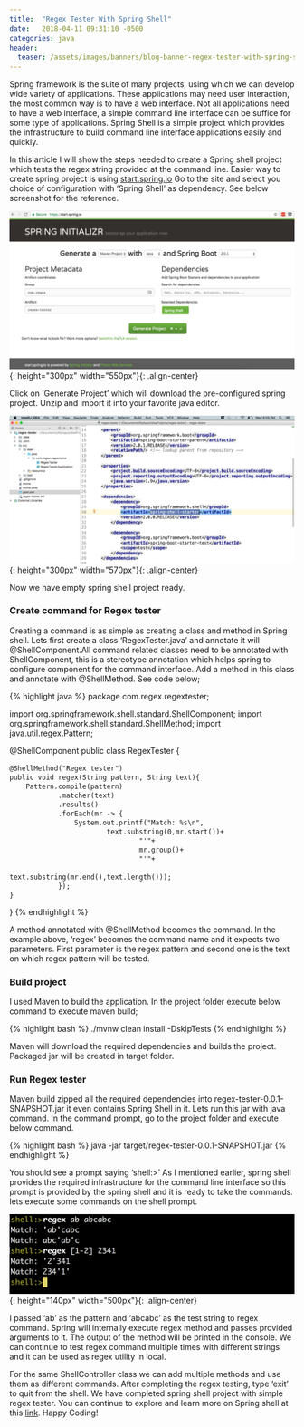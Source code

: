 ```yaml
---
title:  "Regex Tester With Spring Shell"
date:   2018-04-11 09:31:10 -0500
categories: java
header:
  teaser: /assets/images/banners/blog-banner-regex-tester-with-spring-shell.png
---
```


Spring framework is the suite of many projects, using which we can develop wide variety of applications. These applications may need user interaction, the most common way is to have a web interface. Not all applications need to have a web interface, a simple command line interface can be suffice for some type of applications. Spring Shell is a simple project which provides the infrastructure to build command line interface applications easily and quickly.

In this article I will show the steps needed to create a Spring shell project which tests the regex string provided at the command line. Easier way to create spring project is using [start.spring.io](https://start.spring.io/) Go to the site and select you choice of configuration with ‘Spring Shell’ as dependency. See below screenshot for the reference.

![Regex tester spring starter](/assets/images/posts/Post-Regex-tester-spring-starter.png){: height="300px" width="550px"}{: .align-center}

Click on ‘Generate Project’ which will download the pre-configured spring project. Unzip and import it into your favorite java editor.

![Regex tester spring shell](/assets/images/posts/Post-Regex-tester-spring-shell-pom.png){: height="300px" width="570px"}{: .align-center}

Now we have empty spring shell project ready.

### Create command for Regex tester
Creating a command is as simple as creating a class and method in Spring shell. Lets first create a class ‘RegexTester.java’ and annotate it will @ShellComponent.All command related classes need to be annotated with ShellComponent, this is a stereotype annotation which helps spring to configure component for the command interface. Add a method in this class and annotate with @ShellMethod. See code below;

{% highlight java %}
package com.regex.regextester;
 
import org.springframework.shell.standard.ShellComponent;
import org.springframework.shell.standard.ShellMethod;
import java.util.regex.Pattern;
 
@ShellComponent
public class RegexTester {
 
    @ShellMethod("Regex tester")
    public void regex(String pattern, String text){
        Pattern.compile(pattern)
                .matcher(text)
                .results()
                .forEach(mr -> {
                    System.out.printf("Match: %s\n",
                            text.substring(0,mr.start())+
                                    "'"+
                                    mr.group()+
                                    "'"+
                                    text.substring(mr.end(),text.length()));
                });
    }
}
{% endhighlight %}

A method annotated with @ShellMethod becomes the command. In the example above, ‘regex’ becomes the command name and it expects two parameters. First parameter is the regex pattern and second one is the text on which regex pattern will be tested.

### Build project
I used Maven to build the application. In the project folder execute below command to execute maven build;

{% highlight bash %}
./mvnw clean install -DskipTests
{% endhighlight %}

Maven will download the required dependencies and builds the project. Packaged jar will be created in target folder.

### Run Regex tester
Maven build zipped all the required dependencies into regex-tester-0.0.1-SNAPSHOT.jar it even contains Spring Shell in it. Lets run this jar with java command. In the command prompt, go to the project folder and execute below command.

{% highlight bash %}
java -jar target/regex-tester-0.0.1-SNAPSHOT.jar
{% endhighlight %}

You should see a prompt saying ‘shell:>’ As I mentioned earlier, spring shell provides the required infrastructure for the command line interface so this prompt is provided by the spring shell and it is ready to take the commands. lets execute some commands on the shell prompt.

![Regex tester cli](/assets/images/posts/Post-Regex-tester-regex-cli.png){: height="140px" width="500px"}{: .align-center}

I passed ‘ab’ as the pattern and ‘abcabc’ as the test string to regex command. Spring will internally execute regex method and passes provided arguments to it. The output of the method will be printed in the console. We can continue to test regex command multiple times with different strings and it can be used as regex utility in local.

For the same ShellController class we can add multiple methods and use them as different  commands. After completing the regex testing, type ‘exit’ to quit from the shell. We have completed spring shell project with simple regex tester. You can continue to explore and learn more on Spring shell at this [link](https://docs.spring.io/spring-shell/docs/2.0.1.BUILD-SNAPSHOT/reference/htmlsingle/#_what_is_spring_shell). Happy Coding!